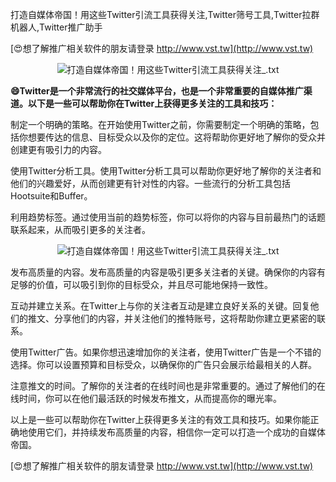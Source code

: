 打造自媒体帝国！用这些Twitter引流工具获得关注,Twitter筛号工具,Twitter拉群机器人,Twitter推广助手

[😍想了解推广相关软件的朋友请登录 http://www.vst.tw](http://www.vst.tw)

 <center><img src="https://vst.tw/MP4/tuiguang/png/5.png" alt="打造自媒体帝国！用这些Twitter引流工具获得关注_.txt"></center>

**😄Twitter是一个非常流行的社交媒体平台，也是一个非常重要的自媒体推广渠道。以下是一些可以帮助你在Twitter上获得更多关注的工具和技巧：**

制定一个明确的策略。在开始使用Twitter之前，你需要制定一个明确的策略，包括你想要传达的信息、目标受众以及你的定位。这将帮助你更好地了解你的受众并创建更有吸引力的内容。

使用Twitter分析工具。使用Twitter分析工具可以帮助你更好地了解你的关注者和他们的兴趣爱好，从而创建更有针对性的内容。一些流行的分析工具包括Hootsuite和Buffer。

利用趋势标签。通过使用当前的趋势标签，你可以将你的内容与目前最热门的话题联系起来，从而吸引更多的关注者。

 <center><img src="https://vst.tw/MP4/tuiguang/png/6.png" alt="打造自媒体帝国！用这些Twitter引流工具获得关注_.txt"></center>

发布高质量的内容。发布高质量的内容是吸引更多关注者的关键。确保你的内容有足够的价值，可以吸引到你的目标受众，并且尽可能地保持一致性。

互动并建立关系。在Twitter上与你的关注者互动是建立良好关系的关键。回复他们的推文、分享他们的内容，并关注他们的推特账号，这将帮助你建立更紧密的联系。

使用Twitter广告。如果你想迅速增加你的关注者，使用Twitter广告是一个不错的选择。你可以设置预算和目标受众，以确保你的广告只会展示给最相关的人群。

注意推文的时间。了解你的关注者的在线时间也是非常重要的。通过了解他们的在线时间，你可以在他们最活跃的时候发布推文，从而提高你的曝光率。

以上是一些可以帮助你在Twitter上获得更多关注的有效工具和技巧。如果你能正确地使用它们，并持续发布高质量的内容，相信你一定可以打造一个成功的自媒体帝国。

[😍想了解推广相关软件的朋友请登录 http://www.vst.tw](http://www.vst.tw)



